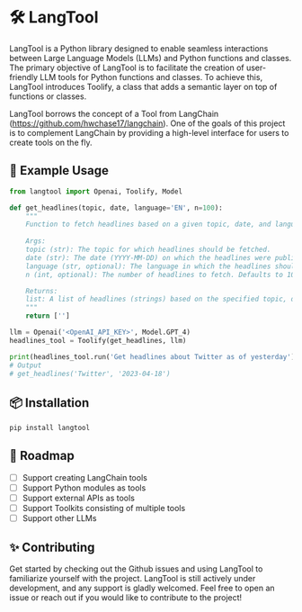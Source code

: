 # 🛠️ LangTool

LangTool is a Python library designed to enable seamless interactions between Large Language Models (LLMs) and Python functions and classes. The primary objective of LangTool is to facilitate the creation of user-friendly LLM tools for Python functions and classes. To achieve this, LangTool introduces Toolify, a class that adds a semantic layer on top of functions or classes.

LangTool borrows the concept of a Tool from LangChain (https://github.com/hwchase17/langchain). One of the goals of this project is to complement LangChain by providing a high-level interface for users to create tools on the fly.

## 📝 Example Usage

``` python
from langtool import Openai, Toolify, Model

def get_headlines(topic, date, language='EN', n=100):
    """
    Function to fetch headlines based on a given topic, date, and language.
    
    Args:
    topic (str): The topic for which headlines should be fetched.
    date (str): The date (YYYY-MM-DD) on which the headlines were published.
    language (str, optional): The language in which the headlines should be returned. Defaults to 'EN' (English).
    n (int, optional): The number of headlines to fetch. Defaults to 100.

    Returns:
    list: A list of headlines (strings) based on the specified topic, date, and language.
    """
    return ['']

llm = Openai('<OpenAI_API_KEY>', Model.GPT_4)
headlines_tool = Toolify(get_headlines, llm)

print(headlines_tool.run('Get headlines about Twitter as of yesterday'))
# Output 
# get_headlines('Twitter', '2023-04-18') 
```

## 📦 Installation

```python
pip install langtool
```

## 📍 Roadmap

- [ ] Support creating LangChain tools
- [ ] Support Python modules as tools
- [ ] Support external APIs as tools
- [ ] Support Toolkits consisting of multiple tools
- [ ] Support other LLMs

## ✨ Contributing

Get started by checking out the Github issues and using LangTool to familiarize yourself with the project. LangTool is still actively under development, and any support is gladly welcomed.
Feel free to open an issue or reach out if you would like to contribute to the project!
